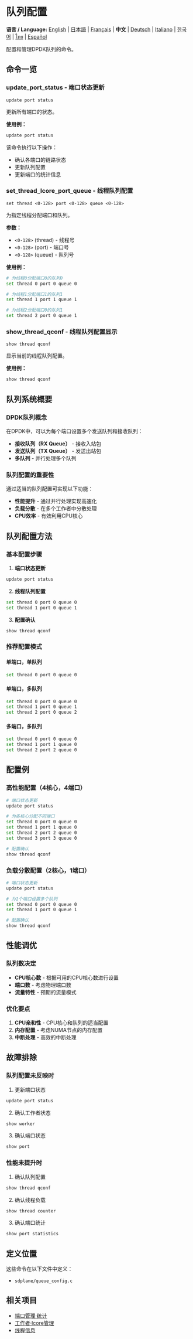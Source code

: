 # 队列配置

**语言 / Language:** [English](../queue-configuration.md) | [日本語](../ja/queue-configuration.md) | [Français](../fr/queue-configuration.md) | **中文** | [Deutsch](../de/queue-configuration.md) | [Italiano](../it/queue-configuration.md) | [한국어](../ko/queue-configuration.md) | [ไทย](../th/queue-configuration.md) | [Español](../es/queue-configuration.md)

配置和管理DPDK队列的命令。

## 命令一览

### update_port_status - 端口状态更新
```
update port status
```

更新所有端口的状态。

**使用例：**
```bash
update port status
```

该命令执行以下操作：
- 确认各端口的链路状态
- 更新队列配置
- 更新端口的统计信息

### set_thread_lcore_port_queue - 线程队列配置
```
set thread <0-128> port <0-128> queue <0-128>
```

为指定线程分配端口和队列。

**参数：**
- `<0-128>` (thread) - 线程号
- `<0-128>` (port) - 端口号
- `<0-128>` (queue) - 队列号

**使用例：**
```bash
# 为线程0分配端口0的队列0
set thread 0 port 0 queue 0

# 为线程1分配端口1的队列1
set thread 1 port 1 queue 1

# 为线程2分配端口0的队列1
set thread 2 port 0 queue 1
```

### show_thread_qconf - 线程队列配置显示
```
show thread qconf
```

显示当前的线程队列配置。

**使用例：**
```bash
show thread qconf
```

## 队列系统概要

### DPDK队列概念
在DPDK中，可以为每个端口设置多个发送队列和接收队列：

- **接收队列（RX Queue）** - 接收入站包
- **发送队列（TX Queue）** - 发送出站包
- **多队列** - 并行处理多个队列

### 队列配置的重要性
通过适当的队列配置可实现以下功能：
- **性能提升** - 通过并行处理实现高速化
- **负载分散** - 在多个工作者中分散处理
- **CPU效率** - 有效利用CPU核心

## 队列配置方法

### 基本配置步骤
1. **端口状态更新**
```bash
update port status
```

2. **线程队列配置**
```bash
set thread 0 port 0 queue 0
set thread 1 port 0 queue 1
```

3. **配置确认**
```bash
show thread qconf
```

### 推荐配置模式

#### 单端口，单队列
```bash
set thread 0 port 0 queue 0
```

#### 单端口，多队列
```bash
set thread 0 port 0 queue 0
set thread 1 port 0 queue 1
set thread 2 port 0 queue 2
```

#### 多端口，多队列
```bash
set thread 0 port 0 queue 0
set thread 1 port 1 queue 0
set thread 2 port 2 queue 0
```

## 配置例

### 高性能配置（4核心，4端口）
```bash
# 端口状态更新
update port status

# 为各核心分配不同端口
set thread 0 port 0 queue 0
set thread 1 port 1 queue 0
set thread 2 port 2 queue 0
set thread 3 port 3 queue 0

# 配置确认
show thread qconf
```

### 负载分散配置（2核心，1端口）
```bash
# 端口状态更新
update port status

# 为1个端口设置多个队列
set thread 0 port 0 queue 0
set thread 1 port 0 queue 1

# 配置确认
show thread qconf
```

## 性能调优

### 队列数决定
- **CPU核心数** - 根据可用的CPU核心数进行设置
- **端口数** - 考虑物理端口数
- **流量特性** - 预期的流量模式

### 优化要点
1. **CPU亲和性** - CPU核心和队列的适当配置
2. **内存配置** - 考虑NUMA节点的内存配置
3. **中断处理** - 高效的中断处理

## 故障排除

### 队列配置未反映时
1. 更新端口状态
```bash
update port status
```

2. 确认工作者状态
```bash
show worker
```

3. 确认端口状态
```bash
show port
```

### 性能未提升时
1. 确认队列配置
```bash
show thread qconf
```

2. 确认线程负载
```bash
show thread counter
```

3. 确认端口统计
```bash
show port statistics
```

## 定义位置

这些命令在以下文件中定义：
- `sdplane/queue_config.c`

## 相关项目

- [端口管理·统计](port-management.md)
- [工作者·lcore管理](worker-lcore-thread-management.md)
- [线程信息](worker-lcore-thread-management.md)